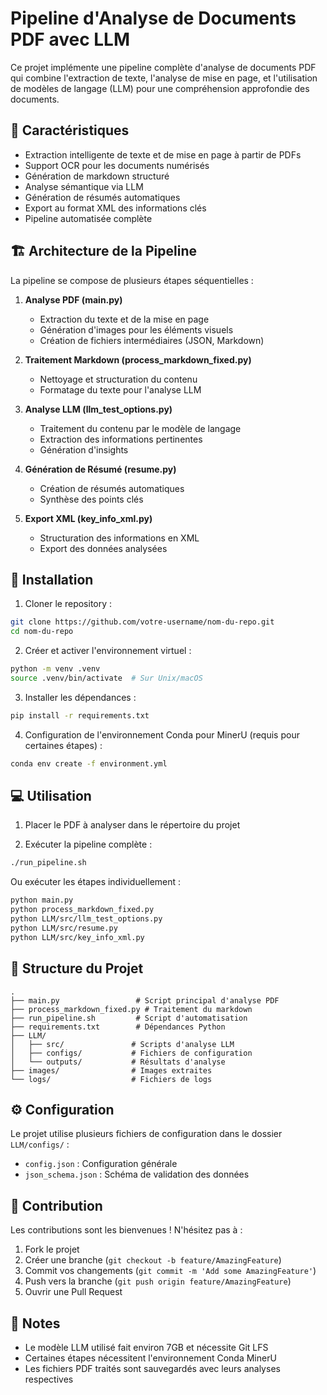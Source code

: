 # Pipeline d'Analyse de Documents PDF avec LLM

Ce projet implémente une pipeline complète d'analyse de documents PDF qui combine l'extraction de texte, l'analyse de mise en page, et l'utilisation de modèles de langage (LLM) pour une compréhension approfondie des documents.

## 🌟 Caractéristiques

- Extraction intelligente de texte et de mise en page à partir de PDFs
- Support OCR pour les documents numérisés
- Génération de markdown structuré
- Analyse sémantique via LLM
- Génération de résumés automatiques
- Export au format XML des informations clés
- Pipeline automatisée complète

## 🏗️ Architecture de la Pipeline

La pipeline se compose de plusieurs étapes séquentielles :

1. **Analyse PDF (main.py)**
   - Extraction du texte et de la mise en page
   - Génération d'images pour les éléments visuels
   - Création de fichiers intermédiaires (JSON, Markdown)

2. **Traitement Markdown (process_markdown_fixed.py)**
   - Nettoyage et structuration du contenu
   - Formatage du texte pour l'analyse LLM

3. **Analyse LLM (llm_test_options.py)**
   - Traitement du contenu par le modèle de langage
   - Extraction des informations pertinentes
   - Génération d'insights

4. **Génération de Résumé (resume.py)**
   - Création de résumés automatiques
   - Synthèse des points clés

5. **Export XML (key_info_xml.py)**
   - Structuration des informations en XML
   - Export des données analysées

## 🚀 Installation

1. Cloner le repository :
```bash
git clone https://github.com/votre-username/nom-du-repo.git
cd nom-du-repo
```

2. Créer et activer l'environnement virtuel :
```bash
python -m venv .venv
source .venv/bin/activate  # Sur Unix/macOS
```

3. Installer les dépendances :
```bash
pip install -r requirements.txt
```

4. Configuration de l'environnement Conda pour MinerU (requis pour certaines étapes) :
```bash
conda env create -f environment.yml
```

## 💻 Utilisation

1. Placer le PDF à analyser dans le répertoire du projet

2. Exécuter la pipeline complète :
```bash
./run_pipeline.sh
```

Ou exécuter les étapes individuellement :

```bash
python main.py
python process_markdown_fixed.py
python LLM/src/llm_test_options.py
python LLM/src/resume.py
python LLM/src/key_info_xml.py
```

## 📂 Structure du Projet

```
.
├── main.py                 # Script principal d'analyse PDF
├── process_markdown_fixed.py # Traitement du markdown
├── run_pipeline.sh         # Script d'automatisation
├── requirements.txt        # Dépendances Python
├── LLM/
│   ├── src/               # Scripts d'analyse LLM
│   ├── configs/           # Fichiers de configuration
│   └── outputs/           # Résultats d'analyse
├── images/                # Images extraites
└── logs/                  # Fichiers de logs
```

## ⚙️ Configuration

Le projet utilise plusieurs fichiers de configuration dans le dossier `LLM/configs/` :
- `config.json` : Configuration générale
- `json_schema.json` : Schéma de validation des données

## 🤝 Contribution

Les contributions sont les bienvenues ! N'hésitez pas à :
1. Fork le projet
2. Créer une branche (`git checkout -b feature/AmazingFeature`)
3. Commit vos changements (`git commit -m 'Add some AmazingFeature'`)
4. Push vers la branche (`git push origin feature/AmazingFeature`)
5. Ouvrir une Pull Request

## 📝 Notes

- Le modèle LLM utilisé fait environ 7GB et nécessite Git LFS
- Certaines étapes nécessitent l'environnement Conda MinerU
- Les fichiers PDF traités sont sauvegardés avec leurs analyses respectives

